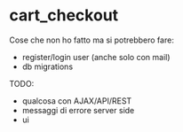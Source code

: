 # cart_checkout

Cose che non ho fatto ma si potrebbero fare:

- register/login user (anche solo con mail)
- db migrations

TODO:

- qualcosa con AJAX/API/REST
- messaggi di errore server side
- ui
